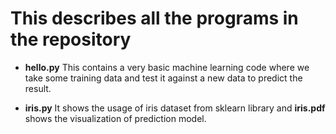 # This describes all the programs in the repository

- **hello.py** This contains a very basic machine learning code where we take some training data and test it against a new data to predict the result. 

- **iris.py** It shows the usage of iris dataset from sklearn library and **iris.pdf** shows the visualization of prediction model. 